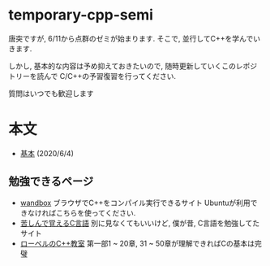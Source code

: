 # temporary-cpp-semi

唐突ですが, 6/11から点群のゼミが始まります. 
そこで, 並行してC++を学んでいきます. 

しかし, 基本的な内容は予め抑えておきたいので, 
随時更新していくこのレポジトリーを読んで
C/C++の予習復習を行ってください. 

質問はいつでも歓迎します

# 本文
- [基本](1.md) (2020/6/4)
## 勉強できるページ
- [wandbox](https://wandbox.org)
    ブラウザでC++をコンパイル実行できるサイト
    Ubuntuが利用できなければこちらを使ってください. 
- [苦しんで覚えるC言語](https://9cguide.appspot.com)
    別に見なくてもいいけど, 僕が昔, C言語を勉強してたサイト
- [ローベルのC++教室](http://www7b.biglobe.ne.jp/~robe/cpphtml/)
    第一部1 ~ 20章, 31 ~ 50章が理解できればCの基本は完璧

